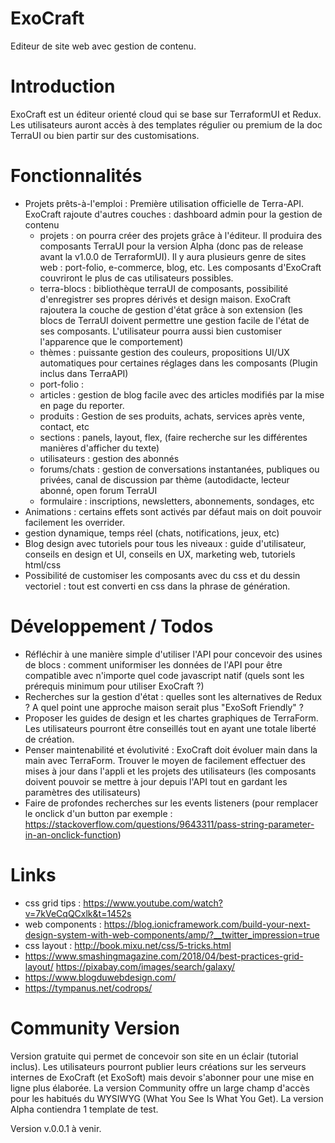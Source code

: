 # ExoCraft
Editeur de site web avec gestion de contenu.

# Introduction

ExoCraft est un éditeur orienté cloud qui se base sur TerraformUI et Redux. Les utilisateurs auront accès à des templates régulier ou premium de la doc TerraUI ou bien partir sur des customisations.

# Fonctionnalités

- Projets prêts-à-l'emploi : Première utilisation officielle de Terra-API. ExoCraft rajoute d'autres couches : dashboard admin pour la gestion de contenu
  - projets : on pourra créer des projets grâce à l'éditeur. Il produira des composants TerraUI pour la version Alpha (donc pas de release avant la v1.0.0 de TerraformUI). Il y aura plusieurs genre de sites web : port-folio, e-commerce, blog, etc. Les composants d'ExoCraft couvriront le plus de cas utilisateurs possibles.
  - terra-blocs : bibliothèque terraUI de composants, possibilité d'enregistrer ses propres dérivés et design maison. ExoCraft rajoutera la couche de gestion d'état grâce à son extension (les blocs de TerraUI doivent permettre une gestion facile de l'état de ses composants. L'utilisateur pourra aussi bien customiser l'apparence que le comportement)
  - thèmes : puissante gestion des couleurs, propositions UI/UX automatiques pour certaines réglages dans les composants (Plugin inclus dans TerraAPI)
  - port-folio : 
  - articles : gestion de blog facile avec des articles modifiés par la mise en page du reporter.
  - produits : Gestion de ses produits, achats, services après vente, contact, etc
  - sections : panels, layout, flex, (faire recherche sur les différentes manières d'afficher du texte)
  - utilisateurs : gestion des abonnés
  - forums/chats : gestion de conversations instantanées, publiques ou privées, canal de discussion par thème (autodidacte, lecteur abonné, open forum TerraUI
  - formulaire : inscriptions, newsletters, abonnements, sondages, etc
- Animations : certains effets sont activés par défaut mais on doit pouvoir facilement les overrider.
- gestion dynamique, temps réel (chats, notifications, jeux, etc)
- Blog design avec tutoriels pour tous les niveaux : guide d'utilisateur, conseils en design et UI, conseils en UX, marketing web, tutoriels html/css
- Possibilité de customiser les composants avec du css et du dessin vectoriel : tout est converti en css dans la phrase de génération.

# Développement / Todos
- Réfléchir à une manière simple d'utiliser l'API pour concevoir des usines de blocs : comment uniformiser les données de l'API pour être compatible avec n'importe quel code javascript natif (quels sont les prérequis minimum pour utiliser ExoCraft ?)
- Recherches sur la gestion d'état : quelles sont les alternatives de Redux ? A quel point une approche maison serait plus "ExoSoft Friendly" ?
- Proposer les guides de design et les chartes graphiques de TerraForm. Les utilisateurs pourront être conseillés tout en ayant une totale liberté de création.
- Penser maintenabilité et évolutivité : ExoCraft doit évoluer main dans la main avec TerraForm. Trouver le moyen de facilement effectuer des mises à jour dans l'appli et les projets des utilisateurs (les composants doivent pouvoir se mettre à jour depuis l'API tout en gardant les paramètres des utilisateurs)
- Faire de profondes recherches sur les events listeners (pour remplacer le onclick d'un button par exemple : https://stackoverflow.com/questions/9643311/pass-string-parameter-in-an-onclick-function)

# Links 
- css grid tips : https://www.youtube.com/watch?v=7kVeCqQCxlk&t=1452s
- web components : https://blog.ionicframework.com/build-your-next-design-system-with-web-components/amp/?__twitter_impression=true
- css layout : http://book.mixu.net/css/5-tricks.html
- https://www.smashingmagazine.com/2018/04/best-practices-grid-layout/
https://pixabay.com/images/search/galaxy/
- https://www.blogduwebdesign.com/
- https://tympanus.net/codrops/
# Community Version

Version gratuite qui permet de concevoir son site en un éclair (tutorial inclus). Les utilisateurs pourront publier leurs créations sur les serveurs internes de ExoCraft (et ExoSoft) mais devoir s'abonner pour une mise en ligne plus élaborée. La version Community offre un large champ d'accès pour les habitués du WYSIWYG (What You See Is What You Get). La version Alpha contiendra 1 template de test.

Version v.0.0.1 à venir.
